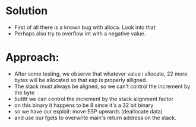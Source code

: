 # Solution

- First of all there is a known bug with alloca. Look into that
- Perhaps also try to overflow int with a negative value.
# Approach:

- After some testing, we observe that whatever value i allocate, 22 more bytes  will be allocated so that esp is properly alligned.
- The stack must always be aligned, so we can't control the increment by the byte
- butttt we can control the increment by the stack alignment factor
- on this binary it happens to be 8 since it's a 32 bit binary
- so we have our exploit: move ESP upwards (deallocate data)
- and use our fgets to overwrite main's return address on the stack.
